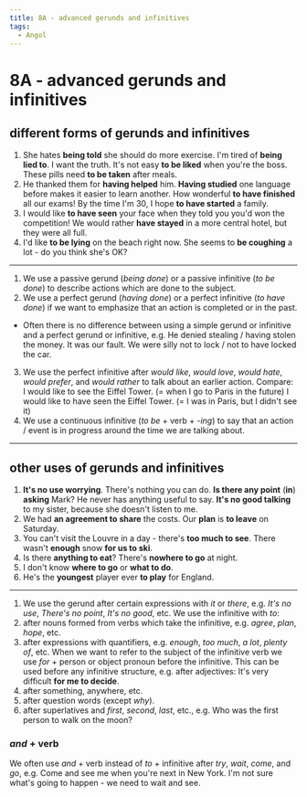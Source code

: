 ```yaml
---
title: 8A - advanced gerunds and infinitives
tags:
  - Angol
---
```


# 8A - advanced gerunds and infinitives

## different forms of gerunds and infinitives

1. She hates **being told** she should do more exercise.
   I'm tired of **being lied to**. I want the truth.
   It's not easy **to be liked** when you're the boss.
   These pills need **to be taken** after meals.
2. He thanked them for **having helped** him.
   **Having studied** one language before makes it easier to learn another.
   How wonderful **to have finished** all our exams!
   By the time I'm 30, I hope **to have started** a family.
3. I would like **to have seen** your face when they told you you'd won the competition!
   We would rather **have stayed** in a more central hotel, but they were all full.
4. I'd like **to be lying** on the beach right now.
   She seems to **be coughing** a lot - do you think she's OK?

---

1. We use a passive gerund (_being done_) or a passive infinitive (_to be done_) to describe actions which are done to the subject.
2. We use a perfect gerund (_having done_) or a perfect infinitive (_to have done_) if we want to emphasize that an action is completed or in the past.
- Often there is no difference between using a simple gerund or infinitive and a perfect gerund or infinitive, e.g.
  He denied stealing / having stolen the money.
  It was our fault. We were silly not to lock / not to have locked the car.
3. We use the perfect infinitive after _would like_, _would love_, _would hate_, _would prefer_, and _would rather_ to talk about an earlier action. Compare:
   I would like to see the Eiffel Tower. (= when I go to Paris in the future)
   I would like to have seen the Eiffel Tower. (= I was in Paris, but I didn't see it)
4. We use a continuous infinitive (_to be_ + verb + _-ing_) to say that an action / event is in progress around the time we are talking about.

---

## other uses of gerunds and infinitives

1. **It's no use worrying**. There's nothing you can do.
   **Is there any point** (**in**) **asking** Mark? He never has anything useful to say.
   **It's no good talking** to my sister, because she doesn't listen to me.
2. We had **an agreement to share** the costs.
   Our **plan** is **to leave** on Saturday.
3. You can't visit the Louvre in a day - there's **too much to see**.
   There wasn't **enough** snow **for us to ski**.
4. Is there **anything to eat**?
   There's **nowhere to go** at night.
5. I don't know **where to go** or **what to do**.
6. He's the **youngest** player ever **to play** for England.

---

1. We use the gerund after certain expressions with _it_ or _there_, e.g. _It's no use_, _There's no point_, _It's no good_, etc.
We use the infinitive with _to_:
2. after nouns formed from verbs which take the infinitive, e.g. _agree_, _plan_, _hope_, etc.
3. after expressions with quantifiers, e.g. _enough_, _too much_, _a lot_, _plenty of_, etc.
When we want to refer to the subject of the infinitive verb we use _for_ + person or object pronoun before the infinitive. This can be used before any infinitive structure, e.g. after adjectives: It's very difficult **for me to decide**.
4. after something, anywhere, etc.
5. after question words (except _why_).
6. after superlatives and _first_, _second_, _last_, etc., e.g. Who was the first person to walk on the moon?

### _and_ + verb

We often use _and_ + verb instead of _to_ + infinitive after _try_, _wait_, _come_, and _go_, e.g. Come and see me when you're next in New York.
I'm not sure what's going to happen - we need to wait and see.